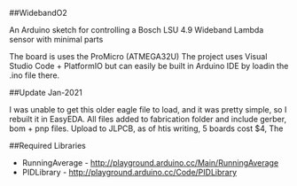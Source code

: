 ##WidebandO2

An Arduino sketch for controlling a Bosch LSU 4.9 Wideband Lambda sensor with minimal parts

The board is uses the ProMicro (ATMEGA32U)
The project uses Visual Studio Code + PlatformIO but can easily be built in Arduino IDE by loadin the .ino file there.

##Update Jan-2021

I was unable to get this older eagle file to load, and it was pretty simple, so I rebuilt it in EasyEDA.  All files added to fabrication folder and include gerber, bom + pnp files.  Upload to JLPCB, as of htis writing, 5 boards cost $4, The  

##Required Libraries

* RunningAverage - http://playground.arduino.cc/Main/RunningAverage
* PIDLibrary - http://playground.arduino.cc/Code/PIDLibrary

